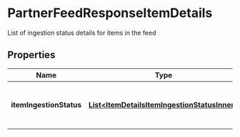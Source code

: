 

# PartnerFeedResponseItemDetails

List of ingestion status details for items in the feed

## Properties

| Name | Type | Description | Notes |
|------------ | ------------- | ------------- | -------------|
|**itemIngestionStatus** | [**List&lt;ItemDetailsItemIngestionStatusInner&gt;**](ItemDetailsItemIngestionStatusInner.md) | The ingestion status of an individual item |  [optional] |



